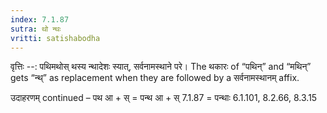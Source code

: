 ```yaml
---
index: 7.1.87
sutra: थो न्थः
vritti: satishabodha
---
```



वृत्तिः --: पथिमथोस् थस्य न्थादेशः स्यात्, सर्वनामस्थाने परे। The थकारः of “पथिन्” and “मथिन्” gets “न्थ्” as replacement when they are followed by a सर्वनामस्थानम् affix. 


उदाहरणम् continued – पथ आ + स् = पन्थ आ + स् 7.1.87 = पन्थाः 6.1.101, 8.2.66, 8.3.15 


